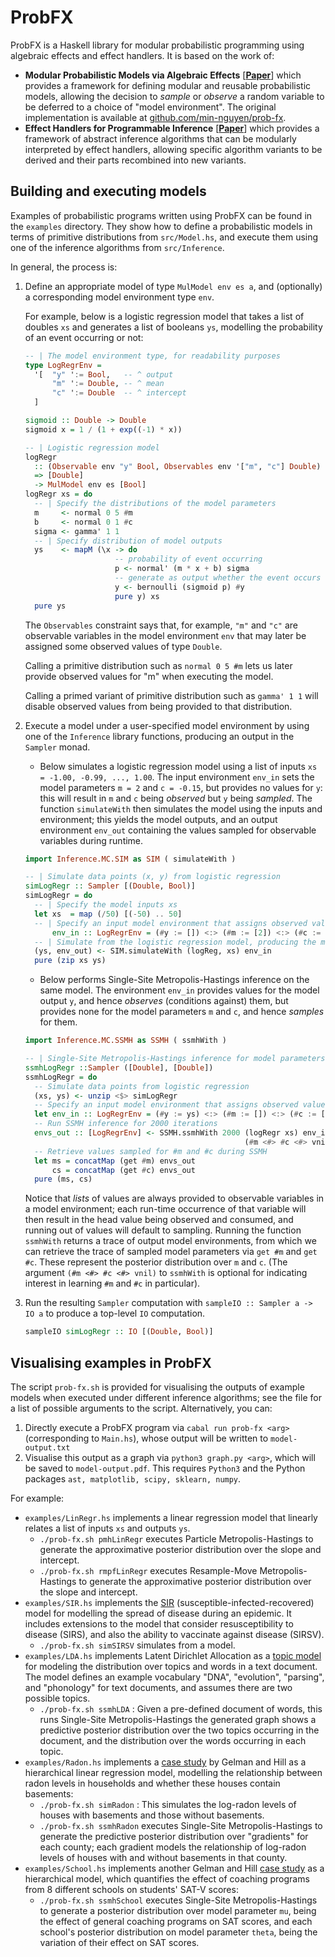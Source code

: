 # ProbFX
ProbFX is a Haskell library for modular probabilistic programming using algebraic effects and effect handlers. It is based on the work of:
- **Modular Probabilistic Models via Algebraic Effects** [[**Paper**](https://arxiv.org/pdf/2203.04608.pdf)] which provides a framework for defining modular and reusable probabilistic models, allowing the decision to _sample_ or _observe_ a random variable to be deferred to a choice of "model environment". The original implementation is available at [github.com/min-nguyen/prob-fx](https://github.com/min-nguyen/prob-fx).
- **Effect Handlers for Programmable Inference** [[**Paper**](https://arxiv.org/pdf/2303.01328.pdf)] which provides a framework of abstract inference algorithms that can be modularly interpreted by effect handlers, allowing specific algorithm variants to be derived and their parts recombined into new variants.

## Building and executing models

Examples of probabilistic programs written using ProbFX can be found in the `examples` directory. They show how to define a probabilistic models in terms of primitive distributions from `src/Model.hs`, and execute them using one of the inference algorithms from `src/Inference`.

In general, the process is:

1. Define an appropriate model of type `MulModel env es a`, and (optionally) a corresponding model environment type `env`.

    For example, below is a logistic regression model that takes a list of doubles `xs` and generates a list of booleans `ys`, modelling the probability of an event occurring or not:
    ```haskell
    -- | The model environment type, for readability purposes
    type LogRegrEnv =
      '[  "y" ':= Bool,   -- ^ output
          "m" ':= Double, -- ^ mean
          "c" ':= Double  -- ^ intercept
      ]

    sigmoid :: Double -> Double
    sigmoid x = 1 / (1 + exp((-1) * x))

    -- | Logistic regression model
    logRegr
      :: (Observable env "y" Bool, Observables env '["m", "c"] Double)
      => [Double]
      -> MulModel env es [Bool]
    logRegr xs = do
      -- | Specify the distributions of the model parameters
      m     <- normal 0 5 #m
      b     <- normal 0 1 #c
      sigma <- gamma' 1 1
      -- | Specify distribution of model outputs
      ys    <- mapM (\x -> do
                        -- probability of event occurring
                        p <- normal' (m * x + b) sigma
                        -- generate as output whether the event occurs
                        y <- bernoulli (sigmoid p) #y
                        pure y) xs
      pure ys
    ```
    The `Observables` constraint says that, for example, `"m"` and `"c"` are observable variables in the model environment `env` that may later be assigned some observed values of type `Double`.

    Calling a primitive distribution such as `normal 0 5 #m` lets us later provide observed values for "m" when executing the model.

    Calling a primed variant of primitive distribution such as `gamma' 1 1` will disable observed values from being provided to that distribution.

2.  Execute a model under a user-specified model environment by using one of the `Inference` library functions, producing an output in the `Sampler` monad.

    - Below simulates a logistic regression model using a list of inputs `xs = -1.00, -0.99, ..., 1.00`. The input environment `env_in` sets the model parameters `m = 2` and `c = -0.15`, but provides no values for `y`: this will result in `m` and `c` being _observed_ but `y` being _sampled_. The function `simulateWith` then simulates the model using the inputs and environment; this yields the model outputs, and an output environment `env_out` containing the values sampled for observable variables during runtime.
    ```haskell
    import Inference.MC.SIM as SIM ( simulateWith )

    -- | Simulate data points (x, y) from logistic regression
    simLogRegr :: Sampler [(Double, Bool)]
    simLogRegr = do
      -- | Specify the model inputs xs
      let xs  = map (/50) [(-50) .. 50]
      -- | Specify an input model environment that assigns observed values to the model parameters
          env_in :: LogRegrEnv = (#y := []) <:> (#m := [2]) <:> (#c := [-0.15]) <:> enil
      -- | Simulate from the logistic regression model, producing the model outputs ys and an output model environment
      (ys, env_out) <- SIM.simulateWith (logReg, xs) env_in
      pure (zip xs ys)
    ```

    - Below performs Single-Site Metropolis-Hastings inference on the same model. The environment `env_in` provides values for the model output `y`, and hence _observes_ (conditions against) them, but provides none for the model parameters `m` and `c`, and hence _samples_ for them.
    ```haskell
    import Inference.MC.SSMH as SSMH ( ssmhWith )

    -- | Single-Site Metropolis-Hastings inference for model parameters (m, c) from logistic regression
    ssmhLogRegr ::Sampler ([Double], [Double])
    ssmhLogRegr = do
      -- Simulate data points from logistic regression
      (xs, ys) <- unzip <$> simLogRegr
      -- Specify an input model environment that assigns observed values to the model outputs
      let env_in :: LogRegrEnv = (#y := ys) <:> (#m := []) <:> (#c := []) <:> enil
      -- Run SSMH inference for 2000 iterations
      envs_out :: [LogRegrEnv] <- SSMH.ssmhWith 2000 (logRegr xs) env_in
                                                     (#m <#> #c <#> vnil)
      -- Retrieve values sampled for #m and #c during SSMH
      let ms = concatMap (get #m) envs_out
          cs = concatMap (get #c) envs_out
      pure (ms, cs)
    ```
    Notice that *lists* of values are always provided to observable variables in a model environment; each run-time occurrence of that variable will then result in the head value being observed and consumed, and running out of values will default to sampling. Running the function `ssmhWith` returns a trace of output model environments, from which we can retrieve the trace of sampled model parameters via `get #m` and `get #c`. These represent the posterior distribution over `m` and `c`. (The argument `(#m <#> #c <#> vnil)` to `ssmhWith` is optional for indicating interest in learning `#m` and `#c` in particular).

3.  Run the resulting `Sampler` computation with `sampleIO :: Sampler a -> IO a` to produce a top-level `IO` computation.

    ```haskell
    sampleIO simLogRegr :: IO [(Double, Bool)]
    ```

## Visualising examples in ProbFX

The script `prob-fx.sh` is provided for visualising the outputs of example models when executed under different inference algorithms; see the file for a list of possible arguments to the script.  Alternatively, you can:
  1. Directly execute a ProbFX program via `cabal run prob-fx <arg>` (corresponding to `Main.hs`), whose output will be written to `model-output.txt`
  2. Visualise this output as a graph via `python3 graph.py <arg>`, which will be saved to `model-output.pdf`. This requires `Python3` and the Python packages `ast, matplotlib, scipy, sklearn, numpy`.

For example:
  - `examples/LinRegr.hs` implements a linear regression model that linearly relates a list of inputs `xs` and outputs `ys`.
      - `./prob-fx.sh pmhLinRegr` executes Particle Metropolis-Hastings to generate the approximative posterior distribution over the slope and intercept.
      - `./prob-fx.sh rmpfLinRegr` executes Resample-Move Metropolis-Hastings to generate the approximative posterior distribution over the slope and intercept.
  - `examples/SIR.hs` implements the [SIR](https://en.wikipedia.org/wiki/Compartmental_models_in_epidemiology) (susceptible-infected-recovered) model for modelling the spread of disease during an epidemic. It includes extensions to the model that consider resusceptibility to disease (SIRS), and also the ability to vaccinate against disease (SIRSV).
      - `./prob-fx.sh simSIRSV` simulates from a model.
  - `examples/LDA.hs` implements Latent Dirichlet Allocation as a [topic model](https://www.tidytextmining.com/topicmodeling.html) for modeling the distribution over topics and words in a text document. The model defines an example vocabulary "DNA", "evolution", "parsing", and "phonology" for text documents, and assumes there are two possible topics.
      - `./prob-fx.sh ssmhLDA` : Given a pre-defined document of words, this runs Single-Site Metropolis-Hastings the generated graph shows a predictive posterior distribution over the two topics occurring in the document, and the distribution over the words occurring in each topic.
  - `examples/Radon.hs` implements a [case study](https://docs.pymc.io/en/v3/pymc-examples/examples/case_studies/multilevel_modeling.html) by Gelman and Hill as a hierarchical linear regression model, modelling the relationship between radon levels in households and whether these houses contain basements:
      - `./prob-fx.sh simRadon` : This simulates the log-radon levels of houses with basements and those without basements.
      - `./prob-fx.sh ssmhRadon` executes Single-Site Metropolis-Hastings to generate the predictive posterior distribution over "gradients" for each county; each gradient models the relationship of log-radon levels of houses with and without basements in that county.
  - `examples/School.hs` implements another Gelman and Hill [case study](https://cran.r-project.org/web/packages/rstan/vignettes/rstan.html) as a hierarchical model, which quantifies the effect of coaching programs from 8 different schools on students' SAT-V scores:
      - `./prob-fx.sh ssmhSchool` executes Single-Site Metropolis-Hastings to generate a posterior distribution over model parameter `mu`, being the effect of general coaching programs on SAT scores, and each school's posterior distribution on model parameter `theta`, being the variation of their effect on SAT scores.